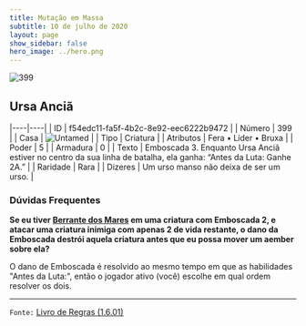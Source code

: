 ```yaml
---
title: Mutação em Massa
subtitle: 10 de julho de 2020
layout: page
show_sidebar: false
hero_image: ../hero.png
---
```


![399](https://cdn.keyforgegame.com/media/card_front/pt/479_399_P6W225XMGF88_pt.png)

## Ursa Anciã

|----|----|
| ID | f54edc11-fa5f-4b2c-8e92-eec6222b9472 |
| Número | 399 |
| Casa | ![Untamed](https://archonarcana.com/images/thumb/b/bd/Untamed.png/22px-Untamed.png "Indomados") |
| Tipo | Criatura |
| Atributos | Fera • Líder • Bruxa |
| Poder | 5 |
| Armadura | 0 |
| Texto | Emboscada 3. Enquanto Ursa Anciã estiver no centro da sua linha de batalha, ela ganha: “Antes da Luta: Ganhe 2A.” |
| Raridade | Rara |
| Dizeres | Um urso manso não deixa de ser um urso. |

### Dúvidas Frequentes

**Se eu tiver [Berrante dos Mares](/mm/212) em uma criatura com
Emboscada 2, e atacar uma criatura inimiga com apenas 2 de vida
restante, o dano da Emboscada destrói aquela criatura antes que eu
possa mover um aember sobre ela?**

O dano de Emboscada é resolvido ao mesmo tempo em que as
habilidades "Antes da Luta:", então o jogador ativo
(você) escolhe em qual ordem resolver
os dois.

<hr/>

`Fonte:` [Livro de Regras (1.6.01)](https://drive.google.com/open?id=1YNhLKUC0xfriiMwFYpDu1Go3zPJw6gYo)

